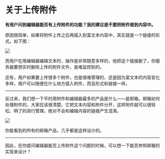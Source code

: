 # 关于上传附件

**有用户问到编辑器能否有上传附件的功能？我的建议是不要把附件做到内容中。**

原因很简单，如果将附件上传之后再插入到富文本内容中，其实就是一个链接的形式。如下图：

![](http://box.kancloud.cn/2016-02-19_56c718ec6f9bf.png)

而用户在用编辑器编辑文本时，操作是非常随意多样的，他把这个链接删了，你服务器要想实时删除上传的附件文件，是难监控到的。

还有，用户如果要上传很多个附件，也是很难管理的，还是因为富文本的内容变化多样，用户可以随便在什么地方插入附件，而且形式和链接一样。

-------

反过来，我们想一下平时用附件和编辑器最多的产品是什么——是邮箱。邮箱如何处理附件的，大家应该很清楚。它把文本内容和附件分开，这样附件就可以很轻松、明了的进行管理，绝对不会和编辑内容的链接产生混淆。

![](http://box.kancloud.cn/2016-02-19_56c718ec83f7e.png)

你能看到的所有的邮箱产品，几乎都是这样设计的。

-------

因此，在你提问编辑器能否上传附件这个问题的时候，可以想一下能否参照邮箱的实现来设计？

